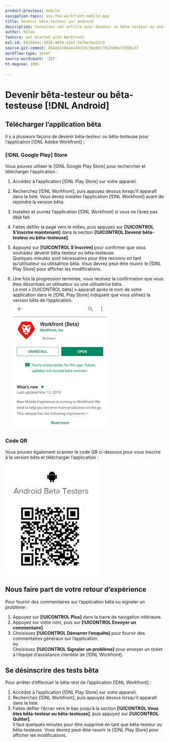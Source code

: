 ```yaml
---
product-previous: mobile
navigation-topic: use-the-workfront-mobile-app
title: Devenir bêta-testeur sur Android
description: Consultez cet article pour devenir un bêta-testeur ou une bêta-testeuse Android pour l’application mobile  [!DNL Adobe Workfront] .
author: Nolan
feature: Get Started with Workfront
exl-id: 84188dec-301b-40f6-a2a3-5e7befae1dc9
source-git-commit: 854eb3c0e4ee49315c36e00c7012e0baf2d98c37
workflow-type: tm+mt
source-wordcount: '317'
ht-degree: 100%

---
```


# Devenir bêta-testeur ou bêta-testeuse [!DNL Android]

## Télécharger l’application bêta

Il y a plusieurs façons de devenir bêta-testeur ou bêta-testeuse pour l’application [!DNL Adobe Workfront] :

### [!DNL Google Play] Store

Vous pouvez utiliser le [!DNL Google Play Store] pour rechercher et télécharger l’application :

1. Accédez à l’application [!DNL Play Store] sur votre appareil.
1. Recherchez [!DNL Workfront], puis appuyez dessus lorsqu’il apparaît dans la liste.
Vous devez installer l’application [!DNL Workfront] avant de rejoindre la version bêta.
1. Installez et ouvrez l’application [!DNL Workfront] si vous ne l’avez pas déjà fait.
1. Faites défiler la page vers le milieu, puis appuyez sur **[!UICONTROL S’inscrire maintenant]** dans la section **[!UICONTROL Devenir bêta-testeur ou bêta-testeuse]**.

1. Appuyez sur **[!UICONTROL S’inscrire]** pour confirmer que vous souhaitez devenir bêta-testeur ou bêta-testeuse.\
   Quelques minutes sont nécessaires pour être reconnu en tant qu’utilisateur ou utilisatrice bêta. Vous devrez peut-être rouvrir le [!DNL Play Store] pour afficher les modifications.

1. Une fois la progression terminée, vous recevez la confirmation que vous êtes désormais un utilisateur ou une utilisatrice bêta.\
   Le mot « [!UICONTROL bêta] » apparaît après le nom de votre application dans le [!DNL Play Store] indiquant que vous utilisez la version bêta de l’application.\
   ![](assets/android-beta-tester-adobe-350x468.png)

### Code QR

Vous pouvez également scanner le code QR ci-dessous pour vous inscrire à la version bêta et télécharger l’application :

![](assets/android-qr-code-350x409.png)

## Nous faire part de votre retour d’expérience

Pour fournir des commentaires sur l’application bêta ou signaler un problème :

1. Appuyez sur **[!UICONTROL Plus]** dans la barre de navigation inférieure.
1. Appuyez sur votre nom, puis sur **[!UICONTROL Envoyer un commentaire]**.
1. Choisissez **[!UICONTROL Démarrer l’enquête]** pour fournir des commentaires généraux sur l’application.\
   ou\
   Choisissez **[!UICONTROL Signaler un problème]** pour envoyer un ticket à l’équipe d’assistance clientèle de [!DNL Workfront].

## Se désinscrire des tests bêta

Pour arrêter d’effectuer le bêta-test de l’application [!DNL Workfront] :

1. Accédez à l’application [!DNL Play Store] sur votre appareil.
1. Recherchez [!DNL Workfront], puis appuyez dessus lorsqu’il apparaît dans la liste.
1. Faites défiler l’écran vers le bas jusqu’à la section **[!UICONTROL Vous êtes bêta-testeur ou bêta-testeuse]**, puis appuyez sur **[!UICONTROL Quitter]**.\
   Il faut quelques minutes pour être supprimé en tant que bêta-testeur ou bêta-testeuse. Vous devrez peut-être rouvrir le [!DNL Play Store] pour afficher les modifications.
